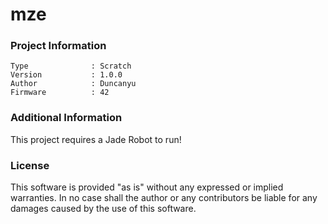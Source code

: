 mze
================



### Project Information
```
Type              : Scratch
Version           : 1.0.0
Author            : Duncanyu
Firmware          : 42
```

### Additional Information
This project requires a Jade Robot to run!

### License
This software is provided "as is" without any expressed or implied warranties.  In no case shall the author or any contributors be liable for any damages caused by the use of this software.


